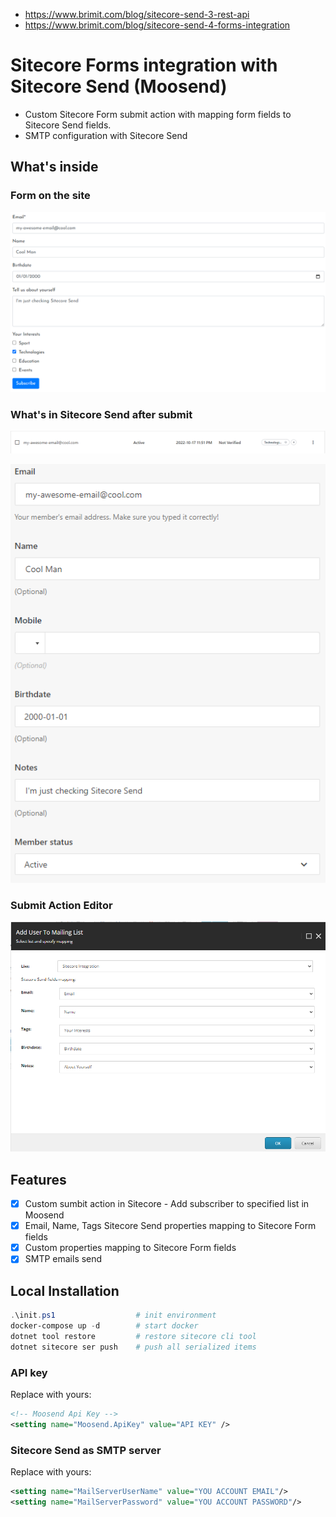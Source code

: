 ﻿- https://www.brimit.com/blog/sitecore-send-3-rest-api
- https://www.brimit.com/blog/sitecore-send-4-forms-integration

# Sitecore Forms integration with Sitecore Send (Moosend)
- Custom Sitecore Form submit action with mapping form fields to Sitecore Send fields.
- SMTP configuration with Sitecore Send

## What's inside
### Form on the site
![form](.repo/site-form.png)
### What's in Sitecore Send after submit
![moosend list customer](.repo/moosend-list-customer.png)

![moosend customer details](.repo/moosend-customer-details.png)
### Submit Action Editor
![sitecore form editor](.repo/sitecore-form-editor-mapping.png)

## Features
- [x] Custom sumbit action in Sitecore - Add subscriber to specified list in Moosend
- [x] Email, Name, Tags Sitecore Send properties mapping to Sitecore Form fields
- [x] Custom properties mapping to Sitecore Form fields
- [x] SMTP emails send

## Local Installation
```powershell
.\init.ps1                  # init environment
docker-compose up -d        # start docker
dotnet tool restore         # restore sitecore cli tool
dotnet sitecore ser push    # push all serialized items
```

### API key
Replace with yours:
```xml
<!-- Moosend Api Key -->
<setting name="Moosend.ApiKey" value="API KEY" />
```
### Sitecore Send as SMTP server
Replace with yours:
```xml
<setting name="MailServerUserName" value="YOU ACCOUNT EMAIL"/>
<setting name="MailServerPassword" value="YOU ACCOUNT PASSWORD"/>
```